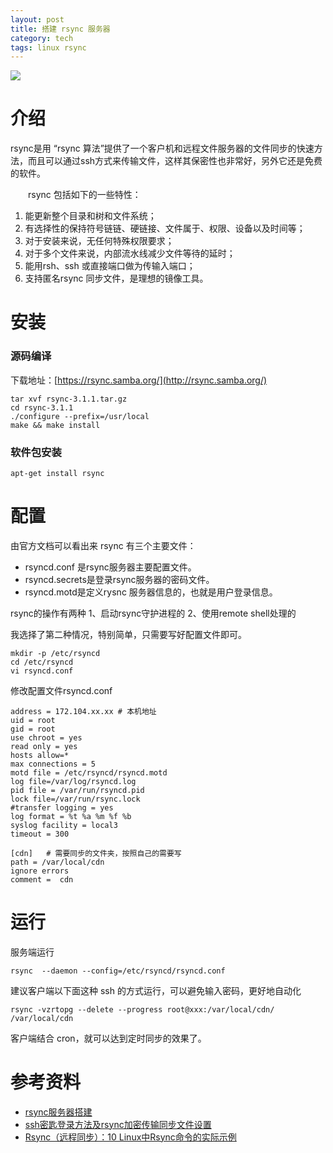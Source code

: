 ```yaml
---
layout: post
title: 搭建 rsync 服务器
category: tech
tags: linux rsync
---
```

![](https://cdn.kelu.org/blog/tags/linux.jpg)

# 介绍

rsync是用 “rsync 算法”提供了一个客户机和远程文件服务器的文件同步的快速方法，而且可以通过ssh方式来传输文件，这样其保密性也非常好，另外它还是免费的软件。

　　rsync 包括如下的一些特性：

1. 能更新整个目录和树和文件系统；
2. 有选择性的保持符号链链、硬链接、文件属于、权限、设备以及时间等；
3. 对于安装来说，无任何特殊权限要求；
4. 对于多个文件来说，内部流水线减少文件等待的延时；
5. 能用rsh、ssh 或直接端口做为传输入端口；
6. 支持匿名rsync 同步文件，是理想的镜像工具。



# 安装

###  源码编译

下载地址：[https://rsync.samba.org/](http://rsync.samba.org/)

	tar xvf rsync-3.1.1.tar.gz
	cd rsync-3.1.1
	./configure --prefix=/usr/local
	make && make install

### 软件包安装

	apt-get install rsync

# 配置

由官方文档可以看出来 rsync 有三个主要文件：

* rsyncd.conf 是rsync服务器主要配置文件。
* rsyncd.secrets是登录rsync服务器的密码文件。
* rsyncd.motd是定义rysnc 服务器信息的，也就是用户登录信息。

rsync的操作有两种
1、启动rsync守护进程的
2、使用remote shell处理的

我选择了第二种情况，特别简单，只需要写好配置文件即可。

	mkdir -p /etc/rsyncd
	cd /etc/rsyncd
	vi rsyncd.conf

修改配置文件rsyncd.conf

	address = 172.104.xx.xx # 本机地址
	uid = root
	gid = root
	use chroot = yes
	read only = yes
	hosts allow=*
	max connections = 5
	motd file = /etc/rsyncd/rsyncd.motd
	log file=/var/log/rsyncd.log
	pid file = /var/run/rsyncd.pid
	lock file=/var/run/rsync.lock
	#transfer logging = yes
	log format = %t %a %m %f %b
	syslog facility = local3
	timeout = 300
	
	[cdn]   # 需要同步的文件夹，按照自己的需要写
	path = /var/local/cdn
	ignore errors
	comment =  cdn

# 运行

服务端运行

	rsync  --daemon --config=/etc/rsyncd/rsyncd.conf

建议客户端以下面这种 ssh 的方式运行，可以避免输入密码，更好地自动化

	rsync -vzrtopg --delete --progress root@xxx:/var/local/cdn/ /var/local/cdn

客户端结合 cron，就可以达到定时同步的效果了。

# 参考资料

* [rsync服务器搭建](https://my.oschina.net/yearnfar/blog/509089) 
* [ssh密匙登录方法及rsync加密传输同步文件设置](https://www.b9go.com/blog/myweishanli/article/443)
* [Rsync（远程同步）：10 Linux中Rsync命令的实际示例](https://www.howtoing.com/rsync-local-remote-file-synchronization-commands/)
